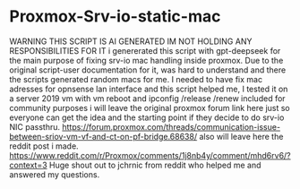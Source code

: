 # Proxmox-Srv-io-static-mac
WARNING THIS SCRIPT IS AI GENERATED IM NOT HOLDING ANY RESPONSIBILITIES FOR IT 
i genererated this script with gpt-deepseek for the main purpose of fixing srv-io mac handling inside proxmox.
Due to the original script-user documentation for it, was hard to understand and there the scripts generated random macs for me.
I needed to have fix mac adresses for opnsense lan interface and this script helped me, I tested it on a server 2019 vm with vm reboot and ipconfig /release /renew included 
for community purposes i will leave the original proxmox forum link here just so everyone can get the idea and the starting point if they decide to do srv-io NIC passthru.
https://forum.proxmox.com/threads/communication-issue-between-sriov-vm-vf-and-ct-on-pf-bridge.68638/
 also will leave here the reddit post i made.
https://www.reddit.com/r/Proxmox/comments/1j8nb4y/comment/mhd6rv6/?context=3
Huge shout out to jchrnic from reddit who helped me and answered my questions.

